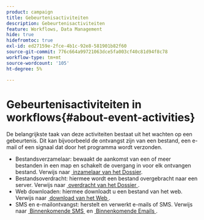 ```yaml
---
product: campaign
title: Gebeurtenisactiviteiten
description: Gebeurtenisactiviteiten
feature: Workflows, Data Management
hide: true
hidefromtoc: true
exl-id: ed27159e-2fce-4b1c-92e8-581901b82f60
source-git-commit: 776c664a99721063dce5fa003cf40c81d94f8c78
workflow-type: tm+mt
source-wordcount: '105'
ht-degree: 5%

---
```


# Gebeurtenisactiviteiten in workflows{#about-event-activities}



De belangrijkste taak van deze activiteiten bestaat uit het wachten op een gebeurtenis. Dit kan bijvoorbeeld de ontvangst zijn van een bestand, een e-mail of een signaal dat door het programma wordt verzonden.

* Bestandsverzamelaar: bewaakt de aankomst van een of meer bestanden in een map en schakelt de overgang in voor elk ontvangen bestand. Verwijs naar [&#x200B; inzamelaar van het Dossier &#x200B;](file-collector.md).
* Bestandsoverdracht: hiermee wordt een bestand overgebracht naar een server. Verwijs naar [&#x200B; overdracht van het Dossier &#x200B;](file-transfer.md).
* Web downloaden: hiermee downloadt u een bestand van het web. Verwijs naar [&#x200B; download van het Web &#x200B;](web-download.md).
* SMS en e-mailontvangst: herstelt en verwerkt e-mails of SMS. Verwijs naar [&#x200B; Binnenkomende SMS &#x200B;](inbound-sms.md) en [&#x200B; Binnenkomende Emails &#x200B;](inbound-emails.md).
